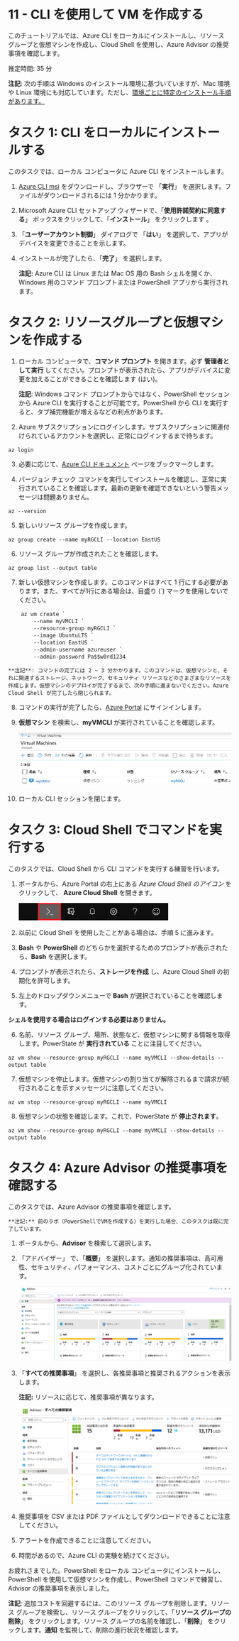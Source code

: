 ﻿---
wts:
    title: '11 - CLIを使用してVMを作成する'
    module: 'モジュール 02 - コア Azure サービス'
---
# 11 - CLI を使用して VM を作成する

このチュートリアルでは、Azure CLI をローカルにインストールし、リソース グループと仮想マシンを作成し、Cloud Shell を使用し、Azure Advisor の推奨事項を確認します。 

推定時間: 35 分

**注記**: 次の手順は Windows のインストール環境に基づいていますが、Mac 環境や Linux 環境にも対応しています。ただし、[環境ごとに特定のインストール手順があります。](https://docs.microsoft.com/cli/azure/install-azure-cli)

# タスク 1: CLI をローカルにインストールする

このタスクでは、ローカル コンピュータに Azure CLI をインストールします。 

1. [Azure CLI msi](https://aka.ms/installazurecliwindows) をダウンロードし、ブラウザーで 「**実行**」 を選択します。ファイルがダウンロードされるには 1 分かかります。

2. Microsoft Azure CLI セットアップ ウィザードで、「**使用許諾契約に同意する**」 ボックスをクリックして、「**インストール**」 をクリックします 。

3. 「**ユーザーアカウント制御**」 ダイアログで 「**はい**」 を選択して、アプリがデバイスを変更できることを示します。 

4. インストールが完了したら、「**完了**」 を選択します。

    **注記:** Azure CLI は Linux または Mac OS 用の Bash シェルを開くか、Windows 用のコマンド プロンプトまたは PowerShell アプリから実行されます。 

# タスク 2: リソースグループと仮想マシンを作成する

1. ローカル コンピュータで、**コマンド プロンプト** を開きます。必ず **管理者として実行** してください。プロンプトが表示されたら、アプリがデバイスに変更を加えることができることを確認します (はい)。

    **注記**: Windows コマンド プロンプトからではなく、PowerShell セッションから Azure CLI を実行することが可能です。PowerShell から CLI を実行すると、タブ補完機能が増えるなどの利点があります。

2. Azure サブスクリプションにログインします。サブスクリプションに関連付けられているアカウントを選択し、正常にログインするまで待ちます。 

```azurecli
az login
```

3. 必要に応じて、[Azure CLI ドキュメント](https://docs.microsoft.com/ja-jp/cli/azure/?view=azure-cli-latest) ページをブックマークします。

4. バージョン チェック コマンドを実行してインストールを確認し、正常に実行されていることを確認します。最新の更新を確認できないという警告メッセージは問題ありません。 

```cli
az --version
```

5. 新しいリソース グループを作成します。

```cli
az group create --name myRGCLI --location EastUS
```

6. リソース グループが作成されたことを確認します。

```cli
az group list --output table
```

7. 新しい仮想マシンを作成します。このコマンドはすべて 1 行にする必要があります。また、すべてが1行にある場合は、目盛り (`) マークを使用しないでください。 


```cli
    az vm create `
        --name myVMCLI `
        --resource-group myRGCLI `
        --image UbuntuLTS `
        --location EastUS `
        --admin-username azureuser `
        --admin-password Pa$$w0rd1234
```

    **注記**: コマンドの完了には 2 ~ 3 分かかります。このコマンドは、仮想マシンと、それに関連するストレージ、ネットワーク、セキュリティ リソースなどのさまざまなリソースを作成します。仮想マシンのデプロイが完了するまで、次の手順に進まないでください。Azure Cloud Shell が完了したら閉じられます。


8. コマンドの実行が完了したら、[Azure Portal](https://portal.azure.com) にサインインします。

9. **仮想マシン** を検索し、**myVMCLI** が実行されていることを確認します。

    ![myVMPS が実行中の状態の仮想マシン ページのスクリーンショット。](../images/1101.png)

10. ローカル CLI セッションを閉じます。 

# タスク 3: Cloud Shell でコマンドを実行する

このタスクでは、Cloud Shell から CLI コマンドを実行する練習を行います。 

1. ポータルから、Azure Portal の右上にある *Azure Cloud Shell のアイコン* をクリックして、 **Azure Cloud Shell** を開きます。

    ![Azure Portal Azure Cloud Shell アイコンのスクリーンショット。](../images/1102.png)

2. 以前に Cloud Shell を使用したことがある場合は、手順 5 に進みます。 

3. **Bash** や **PowerShell** のどちらかを選択するためのプロンプトが表示されたら、**Bash** を選択します。 

4. プロンプトが表示されたら、**ストレージを作成** し、Azure Cloud Shell の初期化を許可します。 

5. 左上のドロップダウンメニューで **Bash** が選択されていることを確認します。

**シェルを使用する場合はログインする必要はありません。**

6. 名前、リソース グループ、場所、状態など、仮想マシンに関する情報を取得します。PowerState が **実行されている** ことに注目してください。

```cli
az vm show --resource-group myRGCLI --name myVMCLI --show-details --output table 
```

7. 仮想マシンを停止します。仮想マシンの割り当てが解除されるまで請求が続行されることを示すメッセージに注意してください。 

```cli
az vm stop --resource-group myRGCLI --name myVMCLI
```

8. 仮想マシンの状態を確認します。これで、PowerState が **停止されます**。

```cli
az vm show --resource-group myRGCLI --name myVMCLI --show-details --output table 
```

# タスク 4: Azure Advisor の推奨事項を確認する

このタスクでは、Azure Advisor の推奨事項を確認します。 

    **注記:** 前のラボ（PowerShellでVMを作成する）を実行した場合、このタスクは既に完了しています。 

1. ポータルから、**Advisor** を検索して選択します。 

2. 「アドバイザー」 で、「**概要**」 を選択します。通知の推奨事項は、高可用性、セキュリティ、パフォーマンス、コストごとにグループ化されています。 

    ![アドバイザーの概要ページのスクリーンショット。 ](../images/1103.png)

3. 「**すべての推奨事項**」 を選択し、各推奨事項と推奨されるアクションを表示します。 

    **注記:** リソースに応じて、推奨事項が異なります。 

    ![「アドバイザーすべての推奨事項」 ページのスクリーンショット。 ](../images/1104.png)

4. 推奨事項を CSV または PDF ファイルとしてダウンロードできることに注意してください。 

5. アラートを作成できることに注意してください。 

6. 時間があるので、Azure CLI の実験を続けてください。

お疲れさまでした。PowerShell をローカル コンピュータにインストールし、PowerShell を使用して仮想マシンを作成し、PowerShell コマンドで練習し、Advisor の推奨事項を表示しました。

**注記**: 追加コストを回避するには、このリソース グループを削除します。リソース グループを検索し、リソース グループをクリックして、「**リソース グループの削除**」 をクリックします。リソース グループの名前を確認し、「**削除**」 をクリックします。**通知** を監視して、削除の進行状況を確認します。

